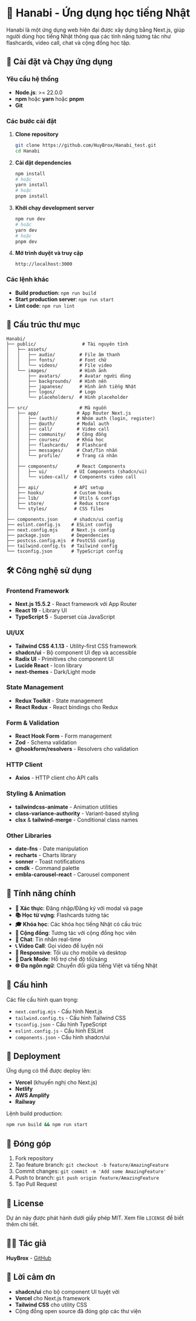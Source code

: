 # 🌸 Hanabi - Ứng dụng học tiếng Nhật

Hanabi là một ứng dụng web hiện đại được xây dựng bằng Next.js, giúp người dùng học tiếng Nhật thông qua các tính năng tương tác như flashcards, video call, chat và cộng đồng học tập.

## 🚀 Cài đặt và Chạy ứng dụng

### Yêu cầu hệ thống
- **Node.js**: >= 22.0.0
- **npm** hoặc **yarn** hoặc **pnpm**
- **Git**

### Các bước cài đặt

1. **Clone repository**
   ```bash
   git clone https://github.com/HuyBrox/Hanabi_test.git
   cd Hanabi
   ```

2. **Cài đặt dependencies**
   ```bash
   npm install
   # hoặc
   yarn install
   # hoặc
   pnpm install
   ```

3. **Khởi chạy development server**
   ```bash
   npm run dev
   # hoặc
   yarn dev
   # hoặc
   pnpm dev
   ```

4. **Mở trình duyệt và truy cập**
   ```
   http://localhost:3000
   ```

### Các lệnh khác

- **Build production**: `npm run build`
- **Start production server**: `npm run start`
- **Lint code**: `npm run lint`

## 📁 Cấu trúc thư mục

```
Hanabi/
├── public/                 # Tài nguyên tĩnh
│   ├── assets/
│   │   ├── audio/         # File âm thanh
│   │   ├── fonts/         # Font chữ
│   │   └── videos/        # File video
│   └── images/            # Hình ảnh
│       ├── avatars/       # Avatar người dùng
│       ├── backgrounds/   # Hình nền
│       ├── japanese/      # Hình ảnh tiếng Nhật
│       ├── logos/         # Logo
│       └── placeholders/  # Hình placeholder
│
├── src/                   # Mã nguồn
│   ├── app/              # App Router Next.js
│   │   ├── (auth)/       # Nhóm auth (login, register)
│   │   ├── @auth/        # Modal auth
│   │   ├── call/         # Video call
│   │   ├── community/    # Cộng đồng
│   │   ├── courses/      # Khóa học
│   │   ├── flashcards/   # Flashcard
│   │   ├── messages/     # Chat/Tin nhắn
│   │   └── profile/      # Trang cá nhân
│   │
│   ├── components/       # React Components
│   │   ├── ui/          # UI Components (shadcn/ui)
│   │   └── video-call/  # Components video call
│   │
│   ├── api/             # API setup
│   ├── hooks/           # Custom hooks
│   ├── lib/             # Utils & configs
│   ├── store/           # Redux store
│   └── styles/          # CSS files
│
├── components.json      # shadcn/ui config
├── eslint.config.js    # ESLint config
├── next.config.mjs     # Next.js config
├── package.json        # Dependencies
├── postcss.config.mjs  # PostCSS config
├── tailwind.config.ts  # Tailwind config
└── tsconfig.json       # TypeScript config
```

## 🛠️ Công nghệ sử dụng

### Frontend Framework
- **Next.js 15.5.2** - React framework với App Router
- **React 19** - Library UI
- **TypeScript 5** - Superset của JavaScript

### UI/UX
- **Tailwind CSS 4.1.13** - Utility-first CSS framework
- **shadcn/ui** - Bộ component UI đẹp và accessible
- **Radix UI** - Primitives cho component UI
- **Lucide React** - Icon library
- **next-themes** - Dark/Light mode

### State Management
- **Redux Toolkit** - State management
- **React Redux** - React bindings cho Redux

### Form & Validation
- **React Hook Form** - Form management
- **Zod** - Schema validation
- **@hookform/resolvers** - Resolvers cho validation

### HTTP Client
- **Axios** - HTTP client cho API calls

### Styling & Animation
- **tailwindcss-animate** - Animation utilities
- **class-variance-authority** - Variant-based styling
- **clsx** & **tailwind-merge** - Conditional class names

### Other Libraries
- **date-fns** - Date manipulation
- **recharts** - Charts library
- **sonner** - Toast notifications
- **cmdk** - Command palette
- **embla-carousel-react** - Carousel component

## 📱 Tính năng chính

- **🔐 Xác thực**: Đăng nhập/Đăng ký với modal và page
- **📚 Học từ vựng**: Flashcards tương tác
- **🎓 Khóa học**: Các khóa học tiếng Nhật có cấu trúc
- **👥 Cộng đồng**: Tương tác với cộng đồng học viên
- **💬 Chat**: Tin nhắn real-time
- **📞 Video Call**: Gọi video để luyện nói
- **📱 Responsive**: Tối ưu cho mobile và desktop
- **🌙 Dark Mode**: Hỗ trợ chế độ tối/sáng
- **🌐 Đa ngôn ngữ**: Chuyển đổi giữa tiếng Việt và tiếng Nhật

## 🔧 Cấu hình

Các file cấu hình quan trọng:
- `next.config.mjs` - Cấu hình Next.js
- `tailwind.config.ts` - Cấu hình Tailwind CSS
- `tsconfig.json` - Cấu hình TypeScript
- `eslint.config.js` - Cấu hình ESLint
- `components.json` - Cấu hình shadcn/ui

## 🚀 Deployment

Ứng dụng có thể được deploy lên:
- **Vercel** (khuyến nghị cho Next.js)
- **Netlify**
- **AWS Amplify**
- **Railway**

Lệnh build production:
```bash
npm run build && npm run start
```

## 📝 Đóng góp

1. Fork repository
2. Tạo feature branch: `git checkout -b feature/AmazingFeature`
3. Commit changes: `git commit -m 'Add some AmazingFeature'`
4. Push to branch: `git push origin feature/AmazingFeature`
5. Tạo Pull Request

## 📄 License

Dự án này được phát hành dưới giấy phép MIT. Xem file `LICENSE` để biết thêm chi tiết.

## 👨‍💻 Tác giả

**HuyBrox** - [GitHub](https://github.com/HuyBrox)

## 🙏 Lời cảm ơn

- **shadcn/ui** cho bộ component UI tuyệt vời
- **Vercel** cho Next.js framework
- **Tailwind CSS** cho utility CSS
- Cộng đồng open source đã đóng góp các thư viện
